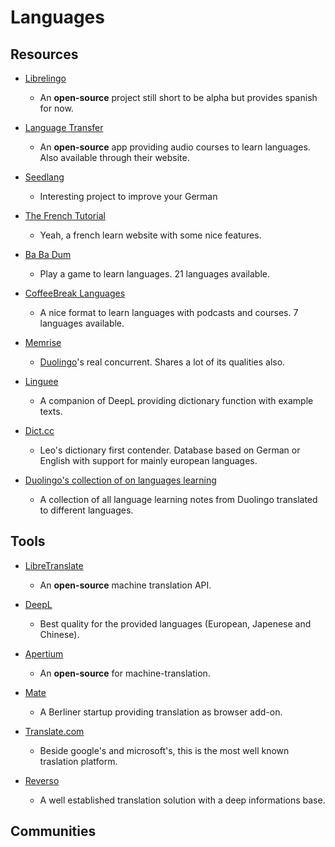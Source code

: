 # Languages

## Resources

* [Librelingo](https://librelingo.app)
  
   * An **open-source** project still short to be alpha but provides spanish for now.

* [Language Transfer](https://github.com/language-transfer/lt-app)
  
   * An **open-source** app providing audio courses to learn languages. Also available through their website.

* [Seedlang](https://seedlang.com)
  
   * Interesting project to improve your German

* [The French Tutorial](http://www.frenchtutorial.com)
  
   * Yeah, a french learn website with some nice features.

* [Ba Ba Dum](https://babadum.com)
  
   * Play a game to learn languages. 21 languages available.

* [CoffeeBreak Languages](https://radiolingua.com)
  
   * A nice format to learn languages with podcasts and courses. 7 languages available.

* [Memrise](https://app.memrise.com)
  
   * [Duolingo](https://www.duolingo.com)'s real concurrent. Shares a lot of its qualities also.
- [Linguee](https://www.linguee.de)
  
   - A companion of DeepL providing dictionary function with example texts.

- [Dict.cc](https://m.dict.cc)
  
   - Leo's dictionary first contender. Database based on German or English with support for mainly european languages.

- [Duolingo's collection of on languages learning](https://duome.eu/tips)
  
   - A collection of all language learning notes from Duolingo translated to different languages.

## Tools

* [LibreTranslate](https://libretranslate.com)
  
   * An **open-source** machine translation API.
- [DeepL](https://www.deepl.com/translator)
  
   - Best quality for the provided languages (European, Japenese and Chinese).

- [Apertium](https://apertium.org)
  
   - An **open-source** for machine-translation.

- [Mate](https://gikken.co/mate-translate/)
  
   - A Berliner startup providing translation as browser add-on.

- [Translate.com](https://www.translate.com)
  
   - Beside google's and microsoft's, this is the most well known traslation platform.

- [Reverso](https://www.reverso.net)
  
   - A well established translation solution with a deep informations base.

## Communities
